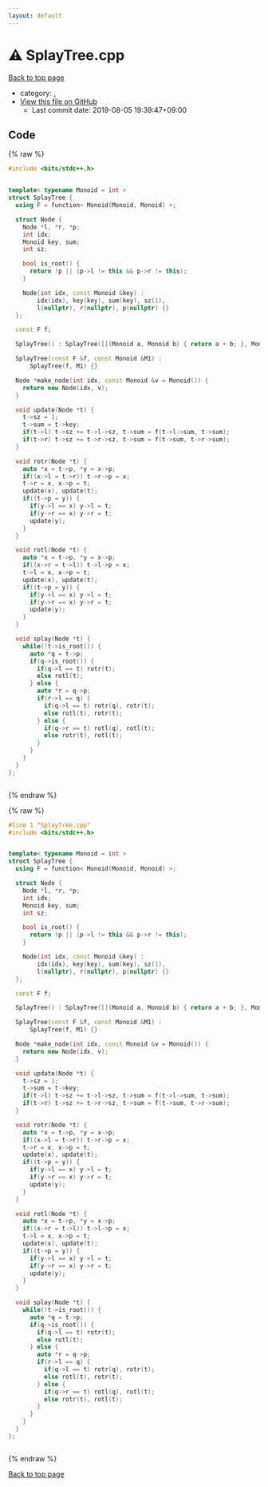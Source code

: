 ```yaml
---
layout: default
---
```


<!-- mathjax config similar to math.stackexchange -->
<script type="text/javascript" async
  src="https://cdnjs.cloudflare.com/ajax/libs/mathjax/2.7.5/MathJax.js?config=TeX-MML-AM_CHTML">
</script>
<script type="text/x-mathjax-config">
  MathJax.Hub.Config({
    TeX: { equationNumbers: { autoNumber: "AMS" }},
    tex2jax: {
      inlineMath: [ ['$','$'] ],
      processEscapes: true
    },
    "HTML-CSS": { matchFontHeight: false },
    displayAlign: "left",
    displayIndent: "2em"
  });
</script>

<script type="text/javascript" src="https://cdnjs.cloudflare.com/ajax/libs/jquery/3.4.1/jquery.min.js"></script>
<script src="https://cdn.jsdelivr.net/npm/jquery-balloon-js@1.1.2/jquery.balloon.min.js" integrity="sha256-ZEYs9VrgAeNuPvs15E39OsyOJaIkXEEt10fzxJ20+2I=" crossorigin="anonymous"></script>
<script type="text/javascript" src="../assets/js/copy-button.js"></script>
<link rel="stylesheet" href="../assets/css/copy-button.css" />


# :warning: SplayTree.cpp

<a href="../index.html">Back to top page</a>

* category: <a href="../index.html#5058f1af8388633f609cadb75a75dc9d">.</a>
* <a href="{{ site.github.repository_url }}/blob/master/SplayTree.cpp">View this file on GitHub</a>
    - Last commit date: 2019-08-05 19:39:47+09:00




## Code

<a id="unbundled"></a>
{% raw %}
```cpp
#include <bits/stdc++.h>


template< typename Monoid = int >
struct SplayTree {
  using F = function< Monoid(Monoid, Monoid) >;

  struct Node {
    Node *l, *r, *p;
    int idx;
    Monoid key, sum;
    int sz;

    bool is_root() {
      return !p || (p->l != this && p->r != this);
    }

    Node(int idx, const Monoid &key) :
        idx(idx), key(key), sum(key), sz(1),
        l(nullptr), r(nullptr), p(nullptr) {}
  };

  const F f;

  SplayTree() : SplayTree([](Monoid a, Monoid b) { return a + b; }, Monoid()) {}

  SplayTree(const F &f, const Monoid &M1) :
      SplayTree(f, M1) {}

  Node *make_node(int idx, const Monoid &v = Monoid()) {
    return new Node(idx, v);
  }

  void update(Node *t) {
    t->sz = 1;
    t->sum = t->key;
    if(t->l) t->sz += t->l->sz, t->sum = f(t->l->sum, t->sum);
    if(t->r) t->sz += t->r->sz, t->sum = f(t->sum, t->r->sum);
  }

  void rotr(Node *t) {
    auto *x = t->p, *y = x->p;
    if((x->l = t->r)) t->r->p = x;
    t->r = x, x->p = t;
    update(x), update(t);
    if((t->p = y)) {
      if(y->l == x) y->l = t;
      if(y->r == x) y->r = t;
      update(y);
    }
  }

  void rotl(Node *t) {
    auto *x = t->p, *y = x->p;
    if((x->r = t->l)) t->l->p = x;
    t->l = x, x->p = t;
    update(x), update(t);
    if((t->p = y)) {
      if(y->l == x) y->l = t;
      if(y->r == x) y->r = t;
      update(y);
    }
  }

  void splay(Node *t) {
    while(!t->is_root()) {
      auto *q = t->p;
      if(q->is_root()) {
        if(q->l == t) rotr(t);
        else rotl(t);
      } else {
        auto *r = q->p;
        if(r->l == q) {
          if(q->l == t) rotr(q), rotr(t);
          else rotl(t), rotr(t);
        } else {
          if(q->r == t) rotl(q), rotl(t);
          else rotr(t), rotl(t);
        }
      }
    }
  }
};



```
{% endraw %}

<a id="bundled"></a>
{% raw %}
```cpp
#line 1 "SplayTree.cpp"
#include <bits/stdc++.h>


template< typename Monoid = int >
struct SplayTree {
  using F = function< Monoid(Monoid, Monoid) >;

  struct Node {
    Node *l, *r, *p;
    int idx;
    Monoid key, sum;
    int sz;

    bool is_root() {
      return !p || (p->l != this && p->r != this);
    }

    Node(int idx, const Monoid &key) :
        idx(idx), key(key), sum(key), sz(1),
        l(nullptr), r(nullptr), p(nullptr) {}
  };

  const F f;

  SplayTree() : SplayTree([](Monoid a, Monoid b) { return a + b; }, Monoid()) {}

  SplayTree(const F &f, const Monoid &M1) :
      SplayTree(f, M1) {}

  Node *make_node(int idx, const Monoid &v = Monoid()) {
    return new Node(idx, v);
  }

  void update(Node *t) {
    t->sz = 1;
    t->sum = t->key;
    if(t->l) t->sz += t->l->sz, t->sum = f(t->l->sum, t->sum);
    if(t->r) t->sz += t->r->sz, t->sum = f(t->sum, t->r->sum);
  }

  void rotr(Node *t) {
    auto *x = t->p, *y = x->p;
    if((x->l = t->r)) t->r->p = x;
    t->r = x, x->p = t;
    update(x), update(t);
    if((t->p = y)) {
      if(y->l == x) y->l = t;
      if(y->r == x) y->r = t;
      update(y);
    }
  }

  void rotl(Node *t) {
    auto *x = t->p, *y = x->p;
    if((x->r = t->l)) t->l->p = x;
    t->l = x, x->p = t;
    update(x), update(t);
    if((t->p = y)) {
      if(y->l == x) y->l = t;
      if(y->r == x) y->r = t;
      update(y);
    }
  }

  void splay(Node *t) {
    while(!t->is_root()) {
      auto *q = t->p;
      if(q->is_root()) {
        if(q->l == t) rotr(t);
        else rotl(t);
      } else {
        auto *r = q->p;
        if(r->l == q) {
          if(q->l == t) rotr(q), rotr(t);
          else rotl(t), rotr(t);
        } else {
          if(q->r == t) rotl(q), rotl(t);
          else rotr(t), rotl(t);
        }
      }
    }
  }
};



```
{% endraw %}

<a href="../index.html">Back to top page</a>

